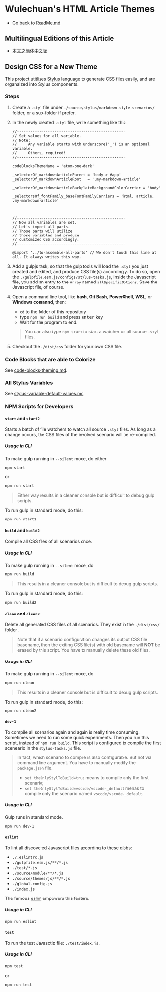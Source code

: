 <link rel="stylesheet" href="../../../dist/css/wulechuan-styles-for-html-via-markdown--vscode.default.min.css">

# Wulechuan's HTML Article Themes

- Go back to [ReadMe.md](../../../ReadMe.md)


## Multilingual Editions of this Article

- [本文之简体中文版](../zh-hans-CN/develope-css-for-a-new-theme.md)





## Design CSS for a New Theme

This project utitlizes [Stylus](http://stylus-lang.com/) language to generate CSS files easily, and are organaized into Stylus components.

### Steps

1. Create a `.styl` file under `./source/stylus/markdown-style-scenarios/` folder, or a sub-folder if prefer.

2. In the newly created `.styl` file, write something like this:

    ```stylus
    //-------------------------------------------------
    // Set values for all variable.
    // Note:
    //     Any variable starts with underscore('_') is an optional variable.
    //     Others, required!
    //-------------------------------------------------

    codeBlocksThemeName = 'atom-one-dark'

    _selectorOf_markdownArticleParent = 'body > #app'
    _selectorOf_markdownArticleRoot   = '.my-markdown-article'

    _selectorOf_markdownArticleBackplateBackgroundColorCarrier = 'body'

    _selectorsOf_fontFamily_baseFontFamilyCarriers = 'html, article, .my-markdown-article'



    //-------------------------------------------------
    // Now all variables are set.
    // Let's import all parts.
    // Those parts will utilize
    // those variables and produce
    // customized CSS accordingly.
    //-------------------------------------------------

    @import '../to-assemble-all-parts' // We don't touch this line at all. It always writes this way.

    ```

3. Add a gulpjs task, so that the gulp tools will load the `.styl` you just created and edited, and produce CSS file(s) accordingly. To do so, open the `./gulpfile.esm.js/configs/stylus-tasks.js`, inside the Javascript file, you add an entry to the `Array` named `allSpecificOptions`. Save the Javascript file, of course.

4. Open a command line tool, like **bash**, **Git Bash**, **PowerShell**, **WSL**, or **Windows comannd**, then:
    - `cd` to the folder of this repository
    - type `npm run build` and press <kbd>enter</kbd> key
    - Wait for the program to end.

    > You can also type `npm start` to start a watcher on all source `.styl` files.

5. Checkout the `./dist/css` folder for your own CSS file.



### Code Blocks that are able to Colorize

See [code-blocks-theming.md](./code-blocks-theming.md).


### All Stylus Variables

See [stylus-variable-default-values.md](./stylus-variable-default-values.md).





### NPM Scripts for Developers

#### `start` and `start2`

Starts a batch of file watchers to watch all source `.styl` files. As long as a change occurs, the CSS files of the involved scenario will be re-compiled.


##### Usage in CLI

To make gulp running in `--silent` mode, do either

```bash
npm start
```

or

```bash
npm run start
```

> Either way results in a cleaner console but is difficult to debug gulp scripts.


To run gulp in standard mode, do this:

```bash
npm run start2
```



#### `build` and `build2`

Compile all CSS files of all scenarios once.

##### Usage in CLI

To make gulp running in `--silent` mode, do

```bash
npm run build
```

> This results in a cleaner console but is difficult to debug gulp scripts.


To run gulp in standard mode, do this:

```bash
npm run build2
```



#### `clean` and `clean2`

Delete all generated CSS files of all scenarios. They exist in the `./dist/css/` folder .


> Note that if a scenario configuration changes its output CSS file basename, then the exiting CSS file(s) with old basename will **NOT** be erased by this script. You have to manually delete these old files.


##### Usage in CLI

To make gulp running in `--silent` mode, do

```bash
npm run clean
```

> This results in a cleaner console but is difficult to debug gulp scripts.


To run gulp in standard mode, do this:

```bash
npm run clean2
```




#### `dev-1`


To compile all scenarios again and again is really time consuming. Sometimes we need to run some quick experiments. Then you run this script, instead of `npm run build`. This script is configured to compile the first sceneario in the `stylus-tasks.js` file.

> In fact, which scenario to compile is also configurable. But not via command line argument. You have to manually modify the `package.json` file.
>
> - `set theOnlyStylToBuild=true` means to compile only the first scenario;
> - `set theOnlyStylToBuild=vscode/vscode-_default` menas to compile only the scenario named `vscode/vscode-_default`.

##### Usage in CLI

Gulp runs in standard mode.

```bash
npm run dev-1
```





#### `eslint`

To lint all discovered Javascript files according to these globs:

- `./.eslintrc.js`
- `./gulpfile.esm.js/**/*.js`
- `./test/*.js`
- `./source/module/**/*.js`
- `./source/themes/js/**/*.js`
- `./global-config.js`
- `./index.js`

The famous [eslint](https://eslint.org) empowers this feature.


##### Usage in CLI

```bash
npm run eslint
```






#### `test`

To run the test Javasctip file: `./test/index.js`.

##### Usage in CLI

```bash
npm test
```

or

```bash
npm run test
```


